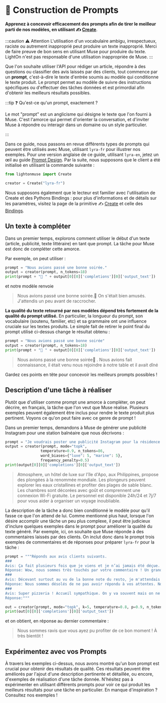 ---
---

# 📜 Construction de Prompts

**Apprenez à concevoir efficacement des prompts afin de tirer le meilleur parti de nos modèles, en utilisant ✍️ [Create](/api/primitives/create)**.

:::caution ⚠️ Attention
L'utilisation d'un vocabulaire ambigu, irrespectueux, raciste ou autrement inapproprié peut produire un texte inapproprié. Merci de faire preuve de bon sens en utilisant Muse pour produire du texte. LightOn n'est pas responsable d'une utilisation inappropriée de Muse.
:::

Que l'on souhaite utiliser l'API pour rédiger un article, répondre à des questions ou classifier des avis laissés par des clients, tout commence par un **prompt**, c'est-à-dire le texte d'entrée soumis au modèle qui conditionne le texte produit. Le prompt permet au modèle de suivre des instructions spécifiques ou d'effectuer des tâches données et est primordial afin d'obtenir les meilleurs résultats possibles.

:::tip ❓ Qu'est-ce qu'un prompt, exactement ?

Le mot "prompt" est un anglicisme qui désigne le texte que l'on fourni à Muse. C'est l'amorce qui permet d'orienter la conversation, et d'inviter Muse à répondre ou interagir dans un domaine ou un style particulier.

:::

Dans ce guide, nous passons en revue différents types de prompts qui peuvent être utilisés avec Muse, utilisant `lyra-fr` pour illustrer nos exemples. Pour une version anglaise de ce guide, utilisant `lyra-en`, jetez un œil au guide [Prompt Design](/guides/english/prompt). Par la suite, nous supposons que le client a été initialisé en utilisant la commande suivante :

```python
from lightonmuse import Create

creator = Create("lyra-fr")
```

Nous supposons également que le lecteur est familier avec l'utilisation de Create et des Pythons Bindings : pour plus d'informations et de détails sur les paramètres, visitez la page de la primitive ✍️ [Create](/api/primitives/create) et celle des [Bindings](/api/bindings/python).

## Un texte à compléter

Dans un premier temps, explorons comment utiliser le début d'un texte (article, publicité, texte littéraire) en tant que prompt. La tâche pour Muse est donc de compléter cette amorce.

Par exemple, on peut utiliser :

```python
prompt = "Nous avions passé une bonne soirée."
output = creator(prompt, n_tokens=18)
print(prompt + "🤖 " + output[0][0]['completions'][0]['output_text'])
```

et notre modèle renvoie

> Nous avions passé une bonne soirée.🤖 On s'était bien amusés.
> J'attendis un peu avant de raccrocher.

**La qualité du texte retourné par nos modèles dépend très fortement de la qualité du prompt utilisé.** En particulier, la longueur du prompt, son vocabulaire (soutenu, familier, etc) et sa grammaire ont une influence cruciale sur les textes produits. Le simple fait de retirer le point final du prompt utilisé ci-dessus change le résultat obtenu :

```python
prompt = "Nous avions passé une bonne soirée"
output = creator(prompt, n_tokens=18)
print(prompt + "🤖 " + output[0][0]['completions'][0]['output_text'])
```

> Nous avions passé une bonne soirée🤖 . Nous avions fait connaissance, il était venu nous rejoindre à notre table et il avait dîné

Gardez ces points en tête pour concevoir les meilleurs prompts possibles !

## Description d'une tâche à réaliser

Plutôt que d'utiliser comme prompt une amorce à compléter, on peut décrire, en français, la tâche que l'on veut que Muse réalise. Plusieurs exemples peuvent également être inclus pour rendre le texte produit plus pertinent. Voyons ce qu'on peut faire avec ce genre de prompt !

Dans un premier temps, demandons à Muse de générer une publicité Instagram pour une station balnéaire que nous décrivons :

```python
prompt = "Je voudrais poster une publicité Instagram pour la résidence de vacances Atmosphère, un hôtel de luxe sur l'île d'Apo, aux Philippines, qui propose des plongées à la renommée mondiale. Voici le texte : '"
output = creator(prompt, mode="topk",
                temperature=0.9, n_tokens=86,
                word_biases={"luxe": 5, "marine": 5},
                frequency_penalty=0.5)
print(output[0][0]['completions'][0]['output_text'])
```

> Atmosphere, un hôtel de luxe sur l'île d'Apo, aux Philippines, propose des plongées à la renommée mondiale. Les plongeurs peuvent explorer les eaux cristallines et profiter des plages de sable blanc. Les chambres sont décorées avec goût et comprennent une connexion Wi-Fi gratuite. Le personnel est disponible 24h/24 et 7j/7 pour vous aider à organiser un voyage inoubliable.

La description de la tâche a donc bien conditionné le modèle pour qu'il fasse ce que l'on attend de lui. Comme mentionné plus haut, lorsque l'on désire accomplir une tâche un peu plus complexe, il peut être judicieux d'inclure quelques exemples dans le prompt pour améliorer la qualité du texte généré. Par exemple, ici, on souhaite que Muse réponde à des commentaires laissés par des clients. On inclut donc dans le prompt trois exemples de commentaires et de réponses pour préparer `lyra-fr` pour la tâche :

```python
prompt = """Réponds aux avis clients suivants.
###
Avis: Ça fait plusieurs fois que je viens et je n’ai jamais été déçue. L’accueil est chaleureux, les pizzas sont juste parfaites. J’ai enfin goûté un dessert et il était largement à la hauteur du reste ! Bref, au top, j’y retournerai bientôt !
Réponse: Wow, nous sommes très touchés par votre commentaire ! Un grand merci à vous et à très bientôt !
###
Avis: Décevant surtout au vu de la bonne note du resto, je m'attendais à me régaler mais pas vraiment. Le tiramisu, certes bien garni, était très liquide, on aurait dit que c'était mélangé avec de l'eau, et pas très bon.
Réponse: Nous sommes désolés de ne pas avoir répondu à vos attentes. Nous espérons que vous nous donnerez une autre chance bientôt.
###
Avis: Super pizzeria ! Accueil sympathique. On y va souvent mais on ne s'en lasse pas !
Réponse:"""

out = creator(prompt, mode="topk", k=5, temperature=0.8, p=0.9, n_tokens=20, stop_words=["\n"])
print(out[0][0]['completions'][0]['output_text'])
```

et on obtient, en réponse au dernier commentaire :

> Nous sommes ravis que vous ayez pu profiter de ce bon moment ! À très bientôt !
> ​
> ​

## Expérimentez avec vos Prompts

À travers les exemples ci-dessus, nous avons montré qu'un bon prompt est crucial pour obtenir des résultats de qualité. Ces résultats peuvent être améliorés par l'ajout d'une description pertinente et détaillée, ou encore, d'exemples de réalisation d'une tâche donnée. N'hésitez pas à expérimenter en utilisant différents prompts pour voir ce qui produit les meilleurs résultats pour une tâche en particulier. En manque d'inspiration ? Consultez nos exemples !
